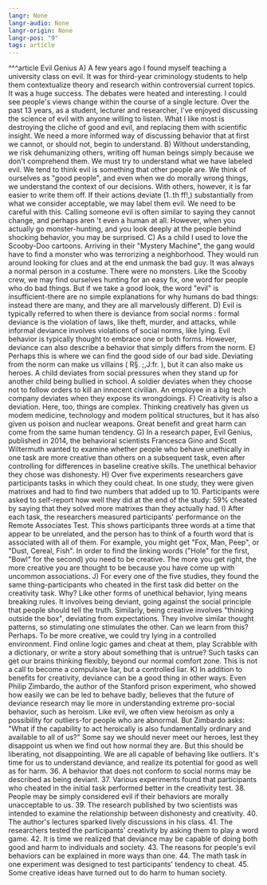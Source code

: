 ```yaml
---
langr: None
langr-audio: None
langr-origin: None
langr-pos: "9"
tags: article
---
```


^^^article
Evil Genius
A) A few years ago I found myself teaching a university class on evil. It was for third-year criminology students to help them contextualize theory and research within controversial current topics. It was a huge success. The debates were heated and interesting. I could see people's views change within the course of a single lecture. Over the past 13 years, as a student, lecturer and researcher, I've enjoyed discussing the science of evil with anyone willing to listen. What I like most is destroying the cliche of good and evil, and replacing them with scientific insight. We need a more informed way of discussing behavior that at first we cannot, or should not, begin to understand.
B) Without understanding, we risk dehumanizing others, writing off human beings simply because we don't comprehend them. We must try to understand what we have labeled evil. We tend to think evil is something that other people are. We think of ourselves as "good people", and even when we do morally wrong things, we understand the context of our decisions. With others, however, it is far easier to write them off. If their actions deviate (1..th ff!,) substantially from what we consider acceptable, we may label them evil. We need to be careful with this. Calling someone evil is often similar to saying they cannot change, and perhaps aren 't even a human at all. However, when you actually go monster-hunting, and you look deeply at the people behind shocking behavior, you may be surprised. 
C) As a child I used to love the Scooby-Doo cartoons. Arriving in their "Mystery Machine", the gang would have to find a monster who was terrorizing a neighborhood. They would run around looking for clues and at the end unmask the bad guy. It was always a normal person in a costume. There were no monsters. Like the Scooby crew, we may find ourselves hunting for an easy fix, one word for people who do bad things. But if we take a good look, the word "evil" is insufficient-there are no simple explanations for why humans do bad things: instead there are many, and they are all marvelously different. 
D) Evil is typically referred to when there is deviance from social norms : formal deviance is the violation of laws, like theft, murder, and attacks, while informal deviance involves violations of social norms, like lying. Evil behavior is typically thought to embrace one or both forms. However, deviance can also describe a behavior that simply differs from the norm. 
E) Perhaps this is where we can find the good side of our bad side. Deviating from the norm can make us villains ( R§. ;,J:fr. ), but it can also make us heroes. A child deviates from social pressures when they stand up for another child being bullied in school. A soldier deviates when they choose not to follow orders to kill an innocent civilian. An employee in a big tech company deviates when they expose its wrongdoings. 
F) Creativity is also a deviation. Here, too, things are complex. Thinking creatively has given us modem medicine, technology and modem political structures, but it has also given us poison and nuclear weapons. Great benefit and great harm can come from the same human tendency. 
G) In a research paper, Evil Genius, published in 2014, the behavioral scientists Francesca Gino and Scott Wiltermuth wanted to examine whether people who behave unethically in one task are more creative than others on a subsequent task, even after controlling for differences in baseline creative skills. The unethical behavior they chose was dishonesty.
H) Over five experiments researchers gave participants tasks in which they could cheat. In one study, they were given matrixes and had to find two numbers that added up to 10. Participants were asked to self-report how well they did at the end of the study: 59% cheated by saying that they solved more matrixes than they actually had.
I) After each task, the researchers measured participants' performance on the Remote Associates Test. This shows participants three words at a time that appear to be unrelated, and the person has to think of a fourth word that is associated with all of them. For example, you might get "Fox, Man, Peep", or "Dust, Cereal, Fish". In order to find the linking words ("Hole" for the first, "Bowl" for the second) you need to be creative. The more you get right, the more creative you are thought to be because you have come up with uncommon associations.
J) For every one of the five studies, they found the same thing-participants who cheated in the first task did better on the creativity task. Why? Like other forms of unethical behavior, lying means breaking rules. It involves being deviant, going against the social principle that people should tell the truth. Similarly, being creative involves "thinking outside the box", deviating from expectations. They involve similar thought patterns, so stimulating one stimulates the other. Can we learn from this? Perhaps. To be more creative, we could try lying in a controlled environment. Find online logic games and cheat at them, play Scrabble with a dictionary, or write a story about something that is untrue? Such tasks can get our brains thinking flexibly, beyond our normal comfort zone. This is not a call to become a compulsive liar, but a controlled liar.
K) In addition to benefits for creativity, deviance can be a good thing in other ways. Even Philip Zimbardo, the author of the Stanford prison experiment, who showed how easily we can be led to behave badly, believes that the future of deviance research may lie more in understanding extreme pro-social behavior, such as heroism. Like evil, we often view heroism as only a possibility for outliers-for people who are abnormal. But Zimbardo asks: "What if the capability to act heroically is also fundamentally ordinary and available to all of us?" Some say we should never meet our heroes, lest they disappoint us when we find out how normal they are. But this should be liberating, not disappointing. We are all capable of behaving like outliers. It's time for us to understand deviance, and realize its potential for good as well as for harm. 
36. A behavior that does not conform to social norms may be described as being deviant. 
37. Various experiments found that participants who cheated in the initial task performed better in the creativity test. 
38. People may be simply considered evil if their behaviors are morally unacceptable to us. 
39. The research published by two scientists was intended to examine the relationship between dishonesty and creativity. 
40. The author's lectures sparked lively discussions in his class.
41. The researchers tested the participants' creativity by asking them to play a word game. 
42. It is time we realized that deviance may be capable of doing both good and harm to individuals and society. 
43. The reasons for people's evil behaviors can be explained in more ways than one. 
44. The math task in one experiment was designed to test participants' tendency to cheat. 
45. Some creative ideas have turned out to do harm to human society.
